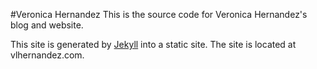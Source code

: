 #Veronica Hernandez
This is the source code for Veronica Hernandez's blog and website.

This site is generated by [Jekyll](https://github.com/jekyll/jekyll) into a static site. The site is located at vlhernandez.com.
